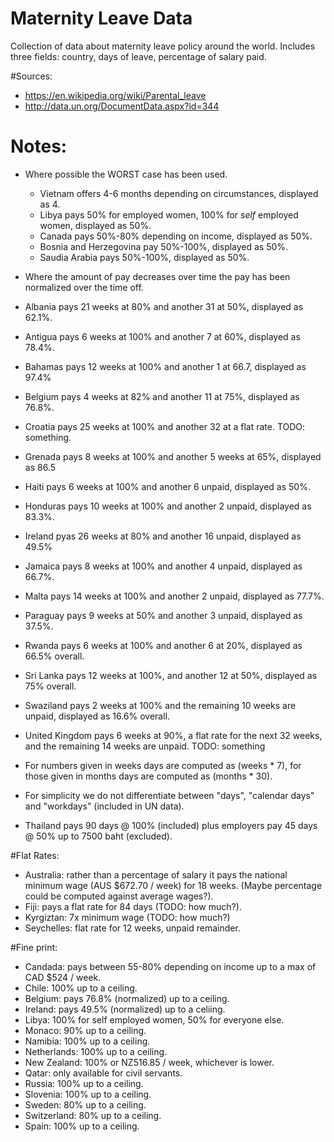 # Maternity Leave Data

Collection of data about maternity leave policy around the world. Includes three fields: country, days of leave, percentage of salary paid.

#Sources:
 * https://en.wikipedia.org/wiki/Parental_leave
 * http://data.un.org/DocumentData.aspx?id=344


# Notes:
 * Where possible the WORST case has been used.
   * Vietnam offers 4-6 months depending on circumstances, displayed as 4.
   * Libya pays 50% for employed women, 100% for *self* employed women, displayed as 50%.
   * Canada pays 50%-80% depending on income, displayed as 50%.
   * Bosnia and Herzegovina pay 50%-100%, displayed as 50%.
   * Saudia Arabia pays 50%-100%, displayed as 50%.

 * Where the amount of pay decreases over time the pay has been normalized over the time off.
  * Albania pays 21 weeks at 80% and another 31 at 50%, displayed as 62.1%.
  * Antigua pays 6 weeks at 100% and another 7 at 60%, displayed as 78.4%.
  * Bahamas pays 12 weeks at 100% and another 1 at 66.7, displayed as 97.4%
  * Belgium pays 4 weeks at 82% and another 11 at 75%, displayed as 76.8%.
  * Croatia pays 25 weeks at 100% and another 32 at a flat rate. TODO: something.
  * Grenada pays 8 weeks at 100% and another 5 weeks at 65%, displayed as 86.5
  * Haiti pays 6 weeks at 100% and another 6 unpaid, displayed as 50%.
  * Honduras pays 10 weeks at 100% and another 2 unpaid, displayed as 83.3%.
  * Ireland pyas 26 weeks at 80% and another 16 unpaid, displayed as 49.5%
  * Jamaica pays 8 weeks at 100% and another 4 unpaid, displayed as 66.7%.
  * Malta pays 14 weeks at 100% and another 2 unpaid, displayed as 77.7%.
  * Paraguay pays 9 weeks at 50% and another 3 unpaid, displayed as 37.5%.
  * Rwanda pays 6 weeks at 100% and another 6 at 20%, displayed as 66.5% overall.
  * Sri Lanka pays 12 weeks at 100%, and another 12 at 50%, displayed as 75% overall.
  * Swaziland pays 2 weeks at 100% and the remaining 10 weeks are unpaid, displayed as 16.6% overall.
  * United Kingdom pays 6 weeks at 90%, a flat rate for the next 32 weeks, and the remaining 14 weeks are unpaid. TODO: something

 * For numbers given in weeks days are computed as (weeks * 7), for those given in months days are computed as (months * 30).
 * For simplicity we do not differentiate between "days", "calendar days" and "workdays" (included in UN data).
 * Thailand pays 90 days @ 100% (included) plus employers pay 45 days @ 50% up to 7500 baht (excluded).

#Flat Rates:
 * Australia: rather than a percentage of salary it pays the national minimum wage (AUS $672.70 / week) for 18 weeks. (Maybe percentage could be computed against average wages?).
 * Fiji: pays a flat rate for 84 days (TODO: how much?).
 * Kyrgiztan: 7x minimum wage (TODO: how much?)
 * Seychelles: flat rate for 12 weeks, unpaid remainder.

#Fine print:
 * Candada: pays between 55-80% depending on income up to a max of CAD $524 / week.
 * Chile: 100% up to a ceiling.
 * Belgium: pays 76.8% (normalized) up to a ceiling.
 * Ireland: pays 49.5% (normalized) up to a celiing.
 * Libya: 100% for self employed women, 50% for everyone else.
 * Monaco: 90% up to a ceiling.
 * Namibia: 100% up to a ceiling.
 * Netherlands: 100% up to a ceiling.
 * New Zealand: 100% or NZ516.85 / week, whichever is lower.
 * Qatar: only available for civil servants.
 * Russia: 100% up to a ceiling.
 * Slovenia: 100% up to a ceiling.
 * Sweden: 80% up to a ceiling.
 * Switzerland: 80% up to a ceiling.
 * Spain: 100% up to a ceiling.
